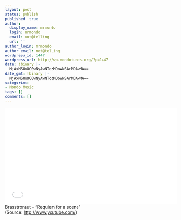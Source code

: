 ```yaml
---
layout: post
status: publish
published: true
author:
  display_name: mrmondo
  login: mrmondo
  email: not@telling
  url: ''
author_login: mrmondo
author_email: not@telling
wordpress_id: 1447
wordpress_url: http://wp.mondotunes.org/?p=1447
date: !binary |-
  MjAxMS0wOC0wNyAwNTozMDowNSArMDAwMA==
date_gmt: !binary |-
  MjAxMS0wOC0wNyAwNTozMDowNSArMDAwMA==
categories:
- Mondo Music
tags: []
comments: []
---
```

<iframe width="560" height="315" src="//www.youtube.com/embed/e0QgTmvItxE" frameborder="0"> </iframe>
Brasstronaut - &#8220;Requiem for a scene"
<div class="attribution">(<span>Source:</span> <a href="http://www.youtube.com/">http://www.youtube.com/</a>)</div>
